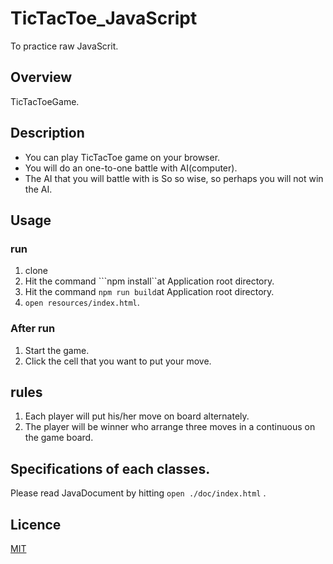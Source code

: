# TicTacToe_JavaScript
To practice raw JavaScrit.

## Overview
TicTacToeGame.
 
## Description
* You can play TicTacToe game on your browser.<br>
* You will do an one-to-one battle with AI(computer).
* The AI that you will battle with is So so wise, so perhaps you will not win the AI.
 
## Usage
 
### run
1. clone
2. Hit the command ```npm install``at Application root directory.
3. Hit the command ```npm run build```at Application root directory.
4. ``` open resources/index.html ```.
 
### After run
1. Start the game.
2. Click the cell that you want to put your move.
 
 
## rules
1. Each player will put his/her move on board alternately.
2. The player will be winner who arrange three moves in a continuous on the game board.
 
## Specifications of each classes.
 Please read JavaDocument by hitting  ```open ./doc/index.html``` .
 
## Licence
  [MIT](https://github.com/tcnksm/tool/blob/master/LICENCE)